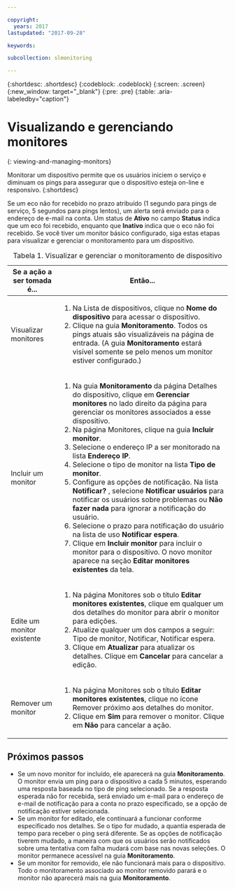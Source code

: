 ```yaml
---

copyright:
  years: 2017
lastupdated: "2017-09-28"

keywords:

subcollection: slmonitoring

---
```


{:shortdesc: .shortdesc}
{:codeblock: .codeblock}
{:screen: .screen}
{:new_window: target="_blank"}
{:pre: .pre}
{:table: .aria-labeledby="caption"}

# Visualizando e gerenciando monitores
{: viewing-and-managing-monitors}

Monitorar um dispositivo permite que os usuários iniciem o serviço e diminuam os pings para assegurar
que o dispositivo esteja on-line e responsivo.
{:shortdesc}

Se um eco não for recebido no prazo atribuído (1 segundo para pings de serviço, 5 segundos para pings lentos), um alerta será enviado para o endereço
de e-mail na conta. Um status de **Ativo** no campo **Status** indica que um eco foi recebido, enquanto que **Inativo** indica que o eco não foi recebido. Se você tiver um monitor básico configurado, siga estas etapas para visualizar e gerenciar o monitoramento para um dispositivo.

   <table>
   <CAPTION>Tabela 1. Visualizar e gerenciar o monitoramento de dispositivo</CAPTION>
   <THEAD>
   <TR>
   <th>Se a ação a ser tomada é...</th>
   <th>Então...</th>
   </TR>
   </THEAD>
   <TBODY>
   <tr>
   <td>Visualizar monitores</td>
   <td>
   <ol>
   <li>Na Lista de dispositivos, clique no <b>Nome do dispositivo</b> para acessar o dispositivo.</li>
   <li>Clique na guia <b>Monitoramento</b>. Todos os pings atuais são visualizáveis na página de entrada. (A guia <b>Monitoramento</b> estará visível somente se pelo menos um monitor estiver configurado.)</li>
   </ol>
   </td>
   </tr>
   <tr>
   <td>Incluir um monitor</td>
   <td>
   <ol>
   <li>Na guia <b>Monitoramento</b> da página Detalhes do dispositivo, clique em <b>Gerenciar monitores</b> no lado direito da página para gerenciar os monitores associados a esse dispositivo.</li>
   <li>Na página Monitores, clique na guia <b>Incluir monitor</b>.</li>
   <li>Selecione o endereço IP a ser monitorado na lista <b>Endereço IP</b>.</li>
   <li>Selecione o tipo de monitor na lista <b>Tipo de monitor</b>.</li>
   <li>Configure as opções de notificação. Na lista <b>Notificar?</b> , selecione <b>Notificar usuários</b> para notificar os usuários sobre problemas ou <b>Não fazer nada</b> para ignorar a notificação do usuário.</li>
   <li>Selecione o prazo para notificação do usuário na lista de uso <b>Notificar espera</b>.</li>
   <li>Clique em <b>Incluir monitor</b> para incluir o monitor para o dispositivo. O novo monitor aparece na seção <b>Editar monitores existentes</b> da tela.</li>
   </ol>
   </td>
   </tr>
   <tr>
   <td>Edite um monitor existente</td>
   <td>
   <ol>
   <li>Na página Monitores sob o título <b>Editar monitores existentes</b>, clique em qualquer um dos detalhes do monitor para abrir o monitor para edições.</li>
   <li>Atualize qualquer um dos campos a seguir: Tipo de monitor, Notificar, Notificar espera.</li>
   <li>Clique em <b>Atualizar</b> para atualizar os detalhes. Clique em <b>Cancelar</b> para cancelar a edição.</li>
   </ol>
   </td>
   </tr>
   <tr>
   <td>Remover um monitor</td>
   <td>
   <ol>
   <li>Na página Monitores sob o título <b>Editar monitores existentes</b>, clique no ícone Remover próximo aos detalhes do monitor.</li>
   <li>Clique em <b>Sim</b> para remover o monitor. Clique em <b>Não</b> para cancelar a ação.</li>
   </ol>
   </td>
   </tr>
   </TBODY>
   </table>

## Próximos passos

- Se um novo monitor for incluído, ele aparecerá na guia **Monitoramento**. O monitor envia um ping para o dispositivo a cada 5 minutos, esperando uma resposta baseada no tipo de ping selecionado. Se a resposta esperada não for recebida, será enviado um e-mail para o endereço de e-mail de notificação para a conta no prazo especificado, se a opção de notificação estiver selecionada.
- Se um monitor for editado, ele continuará a funcionar conforme especificado nos detalhes. Se o tipo for mudado, a quantia esperada de tempo para receber o ping será diferente. Se as opções de notificação tiverem mudado, a maneira com que os usuários serão notificados sobre uma tentativa com falha mudará com base nas novas seleções. O monitor permanece acessível na guia **Monitoramento**.
- Se um monitor for removido, ele não funcionará mais para o dispositivo. Todo o monitoramento associado ao monitor removido parará e o monitor não aparecerá mais na guia **Monitoramento**.
